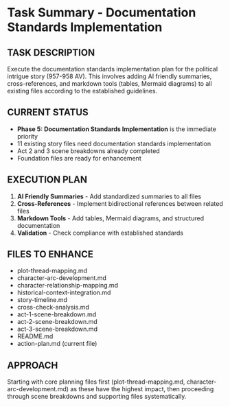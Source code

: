 # Task Summary - Documentation Standards Implementation

## TASK DESCRIPTION
Execute the documentation standards implementation plan for the political intrigue story (957-958 AV). This involves adding AI friendly summaries, cross-references, and markdown tools (tables, Mermaid diagrams) to all existing files according to the established guidelines.

## CURRENT STATUS
- **Phase 5: Documentation Standards Implementation** is the immediate priority
- 11 existing story files need documentation standards implementation
- Act 2 and 3 scene breakdowns already completed
- Foundation files are ready for enhancement

## EXECUTION PLAN
1. **AI Friendly Summaries** - Add standardized summaries to all files
2. **Cross-References** - Implement bidirectional references between related files  
3. **Markdown Tools** - Add tables, Mermaid diagrams, and structured documentation
4. **Validation** - Check compliance with established standards

## FILES TO ENHANCE
- plot-thread-mapping.md
- character-arc-development.md
- character-relationship-mapping.md
- historical-context-integration.md
- story-timeline.md
- cross-check-analysis.md
- act-1-scene-breakdown.md
- act-2-scene-breakdown.md
- act-3-scene-breakdown.md
- README.md
- action-plan.md (current file)

## APPROACH
Starting with core planning files first (plot-thread-mapping.md, character-arc-development.md) as these have the highest impact, then proceeding through scene breakdowns and supporting files systematically.
